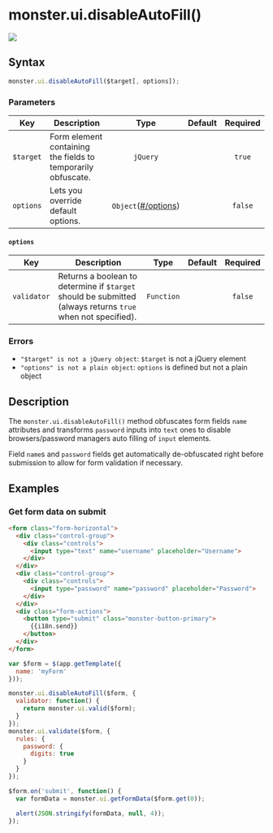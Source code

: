# monster.ui.disableAutoFill()

![](/images/disableAutoFill.gif)

## Syntax
```javascript
monster.ui.disableAutoFill($target[, options]);
```

### Parameters
Key | Description | Type | Default | Required
:-: | --- | :-: | :-: | :-:
`$target` | Form element containing the fields to temporarily obfuscate. | `jQuery` | | `true`
`options` | Lets you override default options. | `Object`([#/options](#options)) | | `false`

#### `options`
Key | Description | Type | Default | Required
:-: | --- | :-: | :-: | :-:
`validator` | Returns a boolean to determine if `$target` should be submitted (always returns `true` when not specified). | `Function` | | `false`

### Errors

* `"$target" is not a jQuery object`: `$target` is not a jQuery element
* `"options" is not a plain object`: `options` is defined but not a plain object

## Description
The `monster.ui.disableAutoFill()` method obfuscates form fields `name` attributes and transforms `password` inputs into `text` ones to disable browsers/password managers auto filling of `input` elements.

Field `name`s and `password` fields get automatically de-obfuscated right before submission to allow for form validation if necessary.

## Examples

### Get form data on submit
```html
<form class="form-horizontal">
  <div class="control-group">
    <div class="controls">
      <input type="text" name="username" placeholder="Username">
    </div>
  </div>
  <div class="control-group">
    <div class="controls">
      <input type="password" name="password" placeholder="Password">
    </div>
  </div>
  <div class="form-actions">
    <button type="submit" class="monster-button-primary">
      {{i18n.send}}
    </button>
  </div>
</form>
```
```javascript
var $form = $(app.getTemplate({
  name: 'myForm'
}));

monster.ui.disableAutoFill($form, {
  validator: function() {
    return monster.ui.valid($form);
  }
});
monster.ui.validate($form, {
  rules: {
    password: {
      digits: true
    }
  }
});

$form.on('submit', function() {
  var formData = monster.ui.getFormData($form.get(0));

  alert(JSON.stringify(formData, null, 4));
});
```

